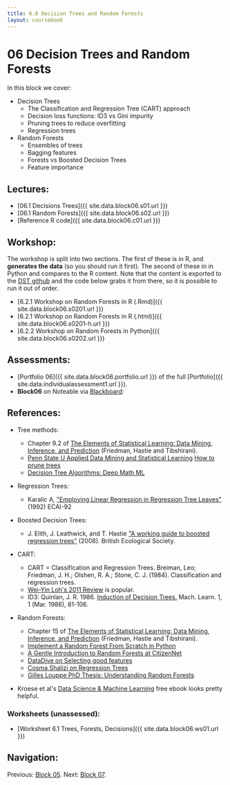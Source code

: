 ```yaml
---
title: 6.0 Decision Trees and Random Forests
layout: coursebook
---
```

# 06 Decision Trees and Random Forests

In this block we cover:

* Decision Trees
  * The Classification and Regression Tree (CART) approach
  * Decision loss functions: ID3 vs Gini impurity
  * Pruning trees to reduce overfitting
  * Regression trees
* Random Forests
  * Ensembles of trees
  * Bagging features
  * Forests vs Boosted Decision Trees
  * Feature importance
  
## Lectures:

*  [06.1 Decisions Trees]({{ site.data.block06.s01.url }})
*  [06.1 Random Forests]({{ site.data.block06.s02.url }})
  * [Reference R code]({{ site.data.block06.c01.url }})

## Workshop:

The workshop is split into two sections. The first of these is in R, and **generates the data** (so you should run it first). The second of these in in Python and compares to the R content. Note that the content is exported to the [DST github](https://github.com/dsbristol/dst/tree/master/data) and the code below grabs it from there, so it is possible to run it out of order.

* [6.2.1 Workshop on Random Forests in R (.Rmd)]({{ site.data.block06.s0201.url }})
* [6.2.1 Workshop on Random Forests in R (.html)]({{ site.data.block06.s0201-h.url }})
* [6.2.2 Workshop on Random Forests in Python]({{ site.data.block06.s0202.url }})

## Assessments:

* [Portfolio 06]({{ site.data.block06.portfolio.url }}) of the full [Portfolio]({{ site.data.individualassessment1.url }}).
* **Block06** on Noteable via [Blackboard](https://www.ole.bris.ac.uk/ultra/courses/_255714_1/cl/outline):

## References:

* Tree methods:
  * Chapter 9.2 of [The Elements of Statistical Learning: Data Mining, Inference, and Prediction](https://web.stanford.edu/~hastie/Papers/ESLII.pdf) (Friedman, Hastie and Tibshirani).
  - [Penn State U Applied Data Mining and Statistical Learning](https://online.stat.psu.edu/stat508/) [How to prune trees](https://online.stat.psu.edu/stat508/lesson/11/11.8/11.8.2)
  - [Decision Tree Algorithms: Deep Math ML](https://medium.com/deep-math-machine-learning-ai/chapter-4-decision-trees-algorithms-b93975f7a1f1)
* Regression Trees:
  - Karalic A, ["Employing Linear Regression in Regression Tree Leaves"](http://citeseerx.ist.psu.edu/viewdoc/summary?doi=10.1.1.35.3091) (1992) ECAI-92
* Boosted Decision Trees:
  - J. Elith, J. Leathwick, and T. Hastie ["A working guide to boosted regression trees"](https://besjournals.onlinelibrary.wiley.com/doi/full/10.1111/j.1365-2656.2008.01390.x) (2008). British Ecological Society.
* CART:
  -  CART = Classification and Regression Trees. Breiman, Leo; Friedman, J. H.; Olshen, R. A.; Stone, C. J. (1984). Classification and regression trees.
  - [Wei-Yin Loh's 2011  Review](https://onlinelibrary.wiley.com/doi/full/10.1002/widm.8?casa_token=zVBiCZT6d24AAAAA%3AoZIV06S8oIjh5erpzsC0yzVmMFP6ilRntX9qfzmk8KNgKr-FKbWxCkxax1biS2eP8_o5h7bzPpkD5A) is popular.
  * ID3:  Quinlan, J. R. 1986. [Induction of Decision Trees.](https://link.springer.com/article/10.1007/BF00116251) Mach. Learn. 1, 1 (Mar. 1986), 81-106.
* Random Forests:
  * Chapter 15 of [The Elements of Statistical Learning: Data Mining, Inference, and Prediction](https://web.stanford.edu/~hastie/Papers/ESLII.pdf) (Friedman, Hastie and Tibshirani).
  - [Implement a Random Forest From Scratch in Python](https://machinelearningmastery.com/implement-random-forest-scratch-python/)
  - [A Gentle Introduction to Random Forests at CitizenNet](http://blog.citizennet.com/blog/2012/11/10/random-forests-ensembles-and-performance-metrics)
  - [DataDive on Selecting good features](https://blog.datadive.net/selecting-good-features-part-iii-random-forests/)
  * [Cosma Shalizi on Regression Trees](http://www.stat.cmu.edu/~cshalizi/350-2006/lecture-10.pdf)
  * [Gilles Louppe PhD Thesis: Understanding Random Forests](https://arxiv.org/pdf/1407.7502.pdf)

* Kroese et al's [Data Science & Machine Learning](https://acems.org.au/data-science-machine-learning-book-available-download) free ebook looks pretty helpful.

### Worksheets (unassessed):

* [Worksheet 6.1 Trees, Forests, Decisions]({{ site.data.block06.ws01.url }})

## Navigation:

Previous: [Block 05](05.md).
Next: [Block 07](07.md).
